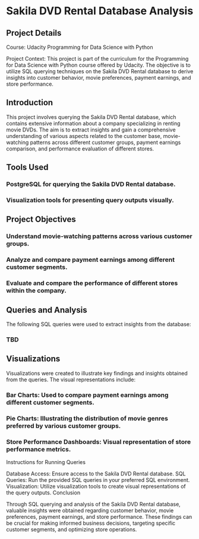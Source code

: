 
# Sakila DVD Rental Database Analysis


## Project Details

Course: Udacity Programming for Data Science with Python

Project Context: This project is part of the curriculum for the Programming for Data Science with Python course offered by Udacity. The objective is to utilize SQL querying techniques on the Sakila DVD Rental database to derive insights into customer behavior, movie preferences, payment earnings, and store performance.

## Introduction

This project involves querying the Sakila DVD Rental database, which contains extensive information about a company specializing in renting movie DVDs. The aim is to extract insights and gain a comprehensive understanding of various aspects related to the customer base, movie-watching patterns across different customer groups, payment earnings comparison, and performance evaluation of different stores.

## Tools Used

### PostgreSQL for querying the Sakila DVD Rental database.
### Visualization tools for presenting query outputs visually.

## Project Objectives

### Understand movie-watching patterns across various customer groups.
### Analyze and compare payment earnings among different customer segments.
### Evaluate and compare the performance of different stores within the company.

## Queries and Analysis

The following SQL queries were used to extract insights from the database:

### TBD

## Visualizations
Visualizations were created to illustrate key findings and insights obtained from the queries. The visual representations include:

### Bar Charts: Used to compare payment earnings among different customer segments.
### Pie Charts: Illustrating the distribution of movie genres preferred by various customer groups.
### Store Performance Dashboards: Visual representation of store performance metrics.

Instructions for Running Queries

Database Access: Ensure access to the Sakila DVD Rental database.
SQL Queries: Run the provided SQL queries in your preferred SQL environment.
Visualization: Utilize visualization tools to create visual representations of the query outputs.
Conclusion

Through SQL querying and analysis of the Sakila DVD Rental database, valuable insights were obtained regarding customer behavior, movie preferences, payment earnings, and store performance. These findings can be crucial for making informed business decisions, targeting specific customer segments, and optimizing store operations.
